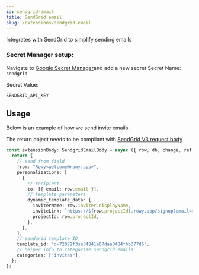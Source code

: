 ```yaml
---
id: sendgrid-email
title: SendGrid email
slug: /extensions/sendgrid-email
---
```


Integrates with SendGrid to simplify sending emails

### Secret Manager setup:

Navigate to [Google Secret Manager](https://cloud.google.com/secret-manager)and add a new secret
Secret Name: `sendgrid`

Secret Value:

```
SENDGRID_API_KEY
```

## Usage

Below is an example of how we send invite emails.

The return object needs to be compliant with
[SendGrid V3 request body](https://sendgrid.api-docs.io/v3.0/mail-send/v3-mail-send)

```typescript
const extensionBody: SendgridEmailBody = async ({ row, db, change, ref }) => {
  return {
    // send from field
    from: "Rowy<welcome@rowy.app>",
    personalizations: [
      {
        // recipient
        to: [{ email: row.email }],
        // template parameters
        dynamic_template_data: {
          inviterName: row.inviter.displayName,
          inviteLink: `https://${row.projectId}.rowy.app/signup?email=${row.email}`,
          projectId: row.projectId,
        },
      },
    ],
    // sendgrid template ID
    template_id: "d-72072f3se34841e67daa0484fbb377d5",
    // helper info to categorise sendgrid emails
    categories: ["invites"],
  };
};
```
